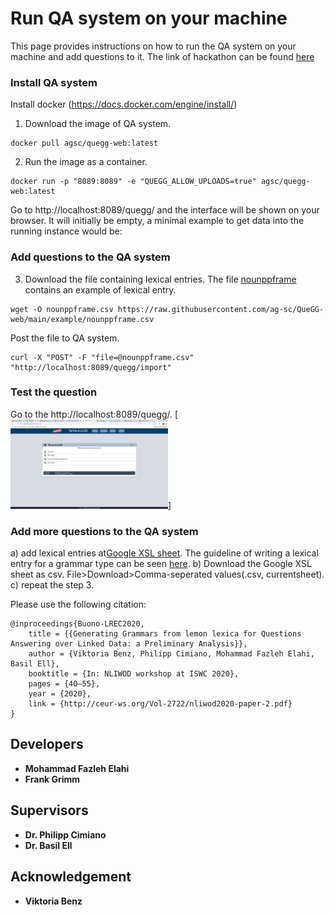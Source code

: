 # Run QA system on your machine
This page provides instructions on how to run the QA system on your machine and add questions to it. The link of hackathon can be found [here](https://scdemo.techfak.uni-bielefeld.de/qahackathon/index.php/)

### Install QA system
Install docker (https://docs.docker.com/engine/install/)
1. Download the image of QA system. 
```
docker pull agsc/quegg-web:latest
```
2. Run the image as a container.
```
docker run -p "8089:8089" -e "QUEGG_ALLOW_UPLOADS=true" agsc/quegg-web:latest
```
Go to http://localhost:8089/quegg/ and the interface will be shown on your browser. It will initially be empty, a minimal example to get data into the running instance would be:

### Add questions to the QA system
3. Download the file containing lexical entries. The file [nounppframe](https://raw.githubusercontent.com/ag-sc/QueGG-web/main/example/nounppframe.csv) contains an example of lexical entry.  
```
wget -O nounppframe.csv https://raw.githubusercontent.com/ag-sc/QueGG-web/main/example/nounppframe.csv
```
Post the file to QA system. 
```
curl -X "POST" -F "file=@nounppframe.csv" "http://localhost:8089/quegg/import"      
```
### Test the question
Go to the http://localhost:8089/quegg/. 
[<img src="https://github.com/fazleh2010/term-a-llod-demo/blob/master/term-a-llod.png" width="50%">]
### Add  more questions to the QA system
   a) add lexical entries at[Google XSL sheet](https://docs.google.com/spreadsheets/d/1NgH7GdFcAqQuYU3ziIXpq0Yybt4lZIR15DpPgaoXF4M/edit?usp=sharing). The guideline of writing a lexical entry for a grammar type can be seen [here](https://scdemo.techfak.uni-bielefeld.de/qahackathon/tutorial/coverage.php#id4). 
   b) Download the Google XSL sheet as csv. File>Download>Comma-seperated values(.csv, currentsheet).
   c) repeat the step 3.

Please use the following citation:
```
@inproceedings{Buono-LREC2020,
	title = {{Generating Grammars from lemon lexica for Questions Answering over Linked Data: a Preliminary Analysis}},
	author = {Viktoria Benz, Philipp Cimiano, Mohammad Fazleh Elahi, Basil Ell},
	booktitle = {In: NLIWOD workshop at ISWC 2020},
	pages = {40–55},
	year = {2020},
	link = {http://ceur-ws.org/Vol-2722/nliwod2020-paper-2.pdf}
}
```

## Developers
* **Mohammad Fazleh Elahi**
* **Frank Grimm**
## Supervisors
* **Dr. Philipp Cimiano**
* **Dr. Basil Ell**
## Acknowledgement
* **Viktoria Benz**

  

